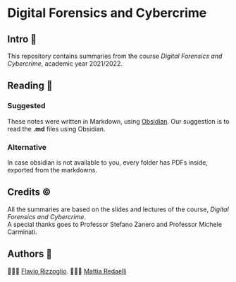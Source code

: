 # Digital Forensics and Cybercrime
## Intro 💬
This repository contains summaries from the course *Digital Forensics and Cybercrime*, academic year 2021/2022.

## Reading 📖
### Suggested
These notes were written in Markdown, using 
[Obsidian](https://obsidian.md). 
Our suggestion is to read the **.md** files using Obsidian. 

### Alternative
In case obsidian is not available to you, every folder has PDFs inside, exported from the markdowns.

## Credits ©
All the summaries are based on the slides and lectures of the course, *Digital Forensics and Cybercrime*.  
A special thanks goes to Professor Stefano Zanero and Professor Michele Carminati.

## Authors 👥
👨🏻‍💻 [Flavio Rizzoglio](https://github.com/mightyflavieee). 
🕵🏼‍♂️ [Mattia Redaelli](https://github.com/redaellimattia)

